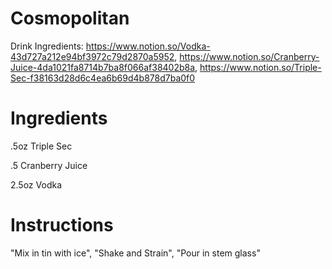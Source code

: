 # Cosmopolitan

Drink Ingredients: https://www.notion.so/Vodka-43d727a212e94bf3972c79d2870a5952, https://www.notion.so/Cranberry-Juice-4da1021fa8714b7ba8f066af38402b8a, https://www.notion.so/Triple-Sec-f38163d28d6c4ea6b69d4b878d7ba0f0

# Ingredients

.5oz Triple Sec

.5 Cranberry Juice

2.5oz Vodka

# Instructions

"Mix in tin with ice",
"Shake and Strain",
"Pour in stem glass"